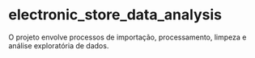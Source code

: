 # electronic_store_data_analysis
 O projeto envolve processos de importação, processamento, limpeza e análise exploratória de dados.
